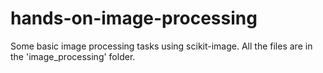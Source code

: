 # hands-on-image-processing
Some basic image processing tasks using scikit-image. All the files are in the 'image_processing' folder.
